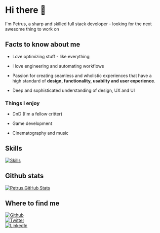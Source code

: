  <h1>Hi there 👋</h1>

I'm Petrus, a sharp and skilled full stack developer - looking for the next awesome thing to work on 

<h2>Facts to know about me</h2>

* Love optimizing stuff - like everything

* I love engineering and automating workflows

* Passion for creating seamless and wholistic experiences that have a high standard of <b>design, functionality, usabilty and user experience</b>.

* Deep and sophisticated understanding of design, UX and UI

<h3>Things I enjoy</h3>

* DnD (I'm a fellow critter)

* Game development

* Cinematography and music


<h2>Skills</h2>
 
[![Skills](https://skillicons.dev/icons?i=ae,blender,cs,css,html,discord,bots,docker,express,firebase,figma,github,ai,java,js,md,nodejs,ps,postgres,pr,py,react,vue,replit,tailwind,ts,vscode)](https://skillicons.dev)


<h2>Github stats</h2>

 [![Petrus GitHub Stats](https://github-readme-stats.vercel.app/api?username=petrusmatiros&show_icons=true&bg_color=d2fbd0&title_color=0d5f07&text_color=0d5f07&icon_color=0d5f07&hide_border=true&custom_title=My%20%Stats&border_radius=18)](https://github.com/petrusmatiros/petrusmatiros)


<h2>Where to find me</h2>

<p>
<a href="https://github.com/petrusmatiros" target="_blank"><img alt="Github" src="https://img.shields.io/badge/GitHub-%2312100E.svg?&style=for-the-badge&logo=Github&logoColor=white" /></a> 
<br>
<a href="https://twitter.com/petrusmatiros" target="_blank"> <img alt="Twitter" src="https://img.shields.io/badge/twitter-%231DA1F2.svg?&style=for-the-badge&logo=twitter&logoColor=white" /></a> 
 <br>
<a href="https://www.linkedin.com/in/petrusmatiros" target="_blank"> <img alt="LinkedIn" src="https://img.shields.io/badge/linkedin-%230077B5.svg?&style=for-the-badge&logo=linkedin&logoColor=white" /></a>
</p>

<!-- [![Readme Card](https://github-readme-stats.vercel.app/api/pin/?username=petrusmatiros&repo=CodexMystica)](https://github.com/petrusmatiros/CodexMystica) -->

